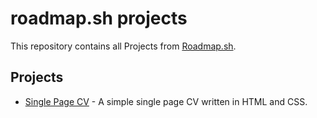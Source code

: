 # roadmap.sh projects

This repository contains all Projects from [Roadmap.sh](https://roadmap.sh).

## Projects

- [Single Page CV](https://roadmap.sh/projects/single-page-cv) - A simple single page CV written in HTML and CSS.
